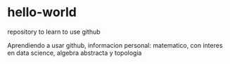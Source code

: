 # hello-world
repository to learn to use github

Aprendiendo a usar github, informacion personal: matematico, con interes en data science, algebra abstracta y topologia
